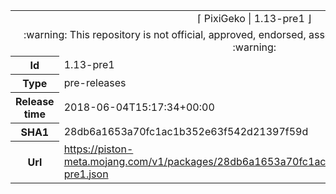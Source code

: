 <html><table>
<tr><td colspan="2" align="center"><img width="0" height="0"><br/>⌈ PixiGeko | 1.13-pre1 ⌋<br/><img width="0" height="0"></td></tr>
<tr><td colspan="2" align="center"><img width="0" height="0"><br/>
:warning: This repository is not official, approved, endorsed, associated or connected with Mojang :warning:
<br/><img width="0" height="0"></td></tr>
<tr><th>Id</th><td>1.13-pre1</td></tr>
<tr><th>Type</th><td>pre-releases</td></tr>
<tr><th>Release time</th><td>2018-06-04T15:17:34+00:00</td></tr>
<tr><th>SHA1</th><td>28db6a1653a70fc1ac1b352e63f542d21397f59d</td></tr>
<tr><th>Url</th><td><a href="https://piston-meta.mojang.com/v1/packages/28db6a1653a70fc1ac1b352e63f542d21397f59d/1.13-pre1.json">https://piston-meta.mojang.com/v1/packages/28db6a1653a70fc1ac1b352e63f542d21397f59d/1.13-pre1.json</a></td></tr>